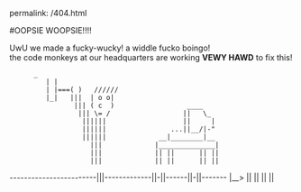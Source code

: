 permalink: /404.html

#OOPSIE WOOPSIE!!!!

UwU we made a fucky-wucky! a widdle fucko boingo!  
the code monkeys at our headquarters are working **VEWY HAWD** to fix this!

          _
             | |
             | |===( )   //////
             |_|   |||  | o o|
                    ||| ( c  )                  ____
                     ||| \= /                  ||   \_
                      ||||||                   ||     |
                      ||||||                ...||__/|-"
                      ||||||             __|________|__
                        |||             |______________|
                        |||             || ||      || ||
                        |||             || ||      || ||
------------------------|||-------------||-||------||-||-------
                        |__>            || ||      || ||
